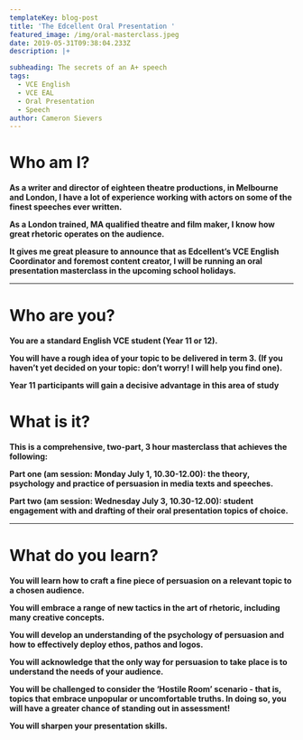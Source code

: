 ```yaml
---
templateKey: blog-post
title: 'The Edcellent Oral Presentation '
featured_image: /img/oral-masterclass.jpeg
date: 2019-05-31T09:38:04.233Z
description: |+

subheading: The secrets of an A+ speech
tags:
  - VCE English
  - VCE EAL
  - Oral Presentation
  - Speech
author: Cameron Sievers
---
```

# **Who am I?**

**As a writer and director of eighteen theatre productions, in Melbourne and London, I have a lot of experience working with actors on some of the finest speeches ever written.** 

**As a London trained, MA qualified theatre and film maker, I know how great rhetoric operates on the audience.**

**It gives me great pleasure to announce that as Edcellent’s VCE English Coordinator and foremost content creator, I will be running an oral presentation masterclass in the upcoming school holidays.**

****

# **Who are you?**

**You are a standard English VCE student (Year 11 or 12).** 

**You will have a rough idea of your topic to be delivered in term 3. (If you haven’t yet decided on your topic: don’t worry! I will help you find one).**

**Year 11 participants will gain a decisive advantage in this area of study**



# **What is it?**

**This is a comprehensive, two-part, 3 hour masterclass that achieves the following:**

**Part one (am session: Monday July 1, 10.30-12.00): the theory, psychology and practice of persuasion in media texts and speeches.**

**Part two (am session: Wednesday July 3, 10.30-12.00): student engagement with and drafting of their oral presentation topics of choice.**

****

# **What do you learn?**

**You will learn how to craft a fine piece of persuasion on a relevant topic to a chosen audience.**

**You will embrace a range of new tactics in the art of rhetoric, including many creative concepts.**

**You will develop an understanding of the psychology of persuasion and how to effectively deploy ethos, pathos and logos.**

**You will acknowledge that the only way for persuasion to take place is to understand the needs of your audience.**

**You will be challenged to consider the ‘Hostile Room’ scenario - that is, topics that embrace unpopular or uncomfortable truths. In doing so, you will have a greater chance of standing out in assessment!**

**You will sharpen your presentation skills.**
